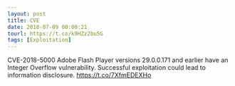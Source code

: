 ```yaml
---
layout: post
title: CVE
date: 2018-07-09 00:00:21
tourl: https://t.co/k9HZz2bu5G
tags: [Exploitation]
---
```

CVE-2018-5000 Adobe Flash Player versions 29.0.0.171 and earlier have an Integer Overflow vulnerability. Successful exploitation could lead to information disclosure.  https://t.co/7XfmEDEXHo